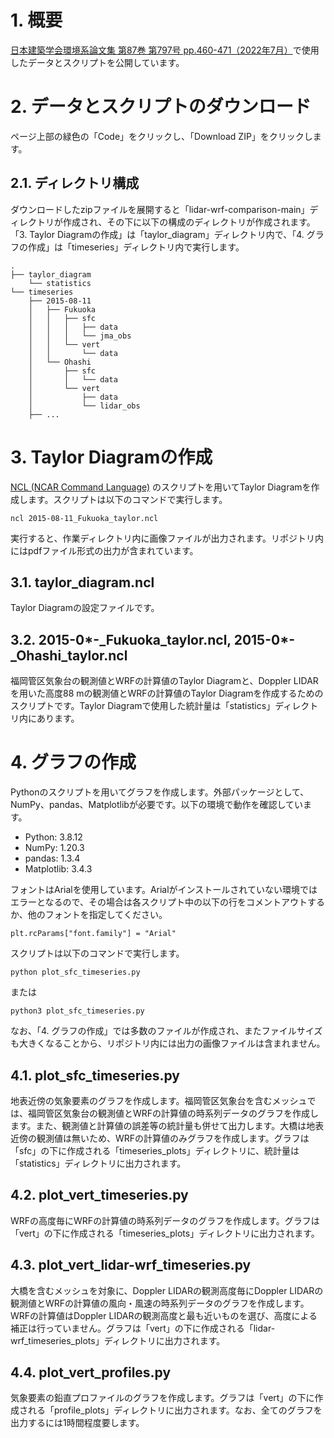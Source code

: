 # 1. 概要
[日本建築学会環境系論文集 第87巻 第797号 pp.460-471（2022年7月）](https://doi.org/10.3130/aije.87.460)で使用したデータとスクリプトを公開しています。

# 2. データとスクリプトのダウンロード
ページ上部の緑色の「Code」をクリックし、「Download ZIP」をクリックします。

## 2.1. ディレクトリ構成
ダウンロードしたzipファイルを展開すると「lidar-wrf-comparison-main」ディレクトリが作成され、その下に以下の構成のディレクトリが作成されます。「3. Taylor Diagramの作成」は「taylor_diagram」ディレクトリ内で、「4. グラフの作成」は「timeseries」ディレクトリ内で実行します。

```
.
├── taylor_diagram
    └── statistics
└── timeseries
    ├── 2015-08-11
    │   ├── Fukuoka
    │   │   ├── sfc
    │   │   │   ├── data
    │   │   │   └── jma_obs
    │   │   └── vert
    │   │       └── data
    │   └── Ohashi
    │       ├── sfc
    │       │   └── data
    │       └── vert
    │           ├── data
    │           └── lidar_obs
    ├── ...
```

# 3. Taylor Diagramの作成
[NCL (NCAR Command Language)](https://www.ncl.ucar.edu/index.shtml) のスクリプトを用いてTaylor Diagramを作成します。スクリプトは以下のコマンドで実行します。

`ncl 2015-08-11_Fukuoka_taylor.ncl`

実行すると、作業ディレクトリ内に画像ファイルが出力されます。リポジトリ内にはpdfファイル形式の出力が含まれています。

## 3.1. taylor_diagram.ncl
Taylor Diagramの設定ファイルです。

## 3.2. 2015-0*-**_Fukuoka_taylor.ncl, 2015-0*-**_Ohashi_taylor.ncl
福岡管区気象台の観測値とWRFの計算値のTaylor Diagramと、Doppler LIDARを用いた高度88 mの観測値とWRFの計算値のTaylor Diagramを作成するためのスクリプトです。Taylor Diagramで使用した統計量は「statistics」ディレクトリ内にあります。

# 4. グラフの作成
Pythonのスクリプトを用いてグラフを作成します。外部パッケージとして、NumPy、pandas、Matplotlibが必要です。以下の環境で動作を確認しています。

- Python: 3.8.12
- NumPy: 1.20.3
- pandas: 1.3.4
- Matplotlib: 3.4.3

フォントはArialを使用しています。Arialがインストールされていない環境ではエラーとなるので、その場合は各スクリプト中の以下の行をコメントアウトするか、他のフォントを指定してください。

```
plt.rcParams["font.family"] = "Arial"
```

スクリプトは以下のコマンドで実行します。

`python plot_sfc_timeseries.py`

または

`python3 plot_sfc_timeseries.py`

なお、「4. グラフの作成」では多数のファイルが作成され、またファイルサイズも大きくなることから、リポジトリ内には出力の画像ファイルは含まれません。

## 4.1. plot_sfc_timeseries.py
地表近傍の気象要素のグラフを作成します。福岡管区気象台を含むメッシュでは、福岡管区気象台の観測値とWRFの計算値の時系列データのグラフを作成します。また、観測値と計算値の誤差等の統計量も併せて出力します。大橋は地表近傍の観測値は無いため、WRFの計算値のみグラフを作成します。グラフは「sfc」の下に作成される「timeseries_plots」ディレクトリに、統計量は「statistics」ディレクトリに出力されます。

## 4.2. plot_vert_timeseries.py
WRFの高度毎にWRFの計算値の時系列データのグラフを作成します。グラフは「vert」の下に作成される「timeseries_plots」ディレクトリに出力されます。

## 4.3. plot_vert_lidar-wrf_timeseries.py
大橋を含むメッシュを対象に、Doppler LIDARの観測高度毎にDoppler LIDARの観測値とWRFの計算値の風向・風速の時系列データのグラフを作成します。WRFの計算値はDoppler LIDARの観測高度と最も近いものを選び、高度による補正は行っていません。グラフは「vert」の下に作成される「lidar-wrf_timeseries_plots」ディレクトリに出力されます。

## 4.4. plot_vert_profiles.py
気象要素の鉛直プロファイルのグラフを作成します。グラフは「vert」の下に作成される「profile_plots」ディレクトリに出力されます。なお、全てのグラフを出力するには1時間程度要します。